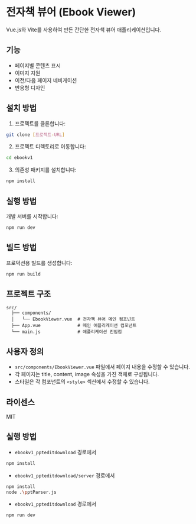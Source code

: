 # 전자책 뷰어 (Ebook Viewer)

Vue.js와 Vite를 사용하여 만든 간단한 전자책 뷰어 애플리케이션입니다.

## 기능

- 페이지별 콘텐츠 표시
- 이미지 지원
- 이전/다음 페이지 네비게이션
- 반응형 디자인

## 설치 방법

1. 프로젝트를 클론합니다:
```bash
git clone [프로젝트-URL]
```

2. 프로젝트 디렉토리로 이동합니다:
```bash
cd ebookv1
```

3. 의존성 패키지를 설치합니다:
```bash
npm install
```

## 실행 방법

개발 서버를 시작합니다:
```bash
npm run dev
```

## 빌드 방법

프로덕션용 빌드를 생성합니다:
```bash
npm run build
```

## 프로젝트 구조

```
src/
  ├── components/
  │   └── EbookViewer.vue  # 전자책 뷰어 메인 컴포넌트
  ├── App.vue              # 메인 애플리케이션 컴포넌트
  └── main.js              # 애플리케이션 진입점
```

## 사용자 정의

- `src/components/EbookViewer.vue` 파일에서 페이지 내용을 수정할 수 있습니다.
- 각 페이지는 title, content, image 속성을 가진 객체로 구성됩니다.
- 스타일은 각 컴포넌트의 `<style>` 섹션에서 수정할 수 있습니다.

## 라이센스

MIT





## 실행 방법

- `ebookv1_ppteditdownload` 경로에서
```bash
npm install
```

- `ebookv1_ppteditdownload/server` 경로에서
```bash
npm install
node .\pptParser.js
```

- `ebookv1_ppteditdownload` 경로에서
```bash
npm run dev
```
